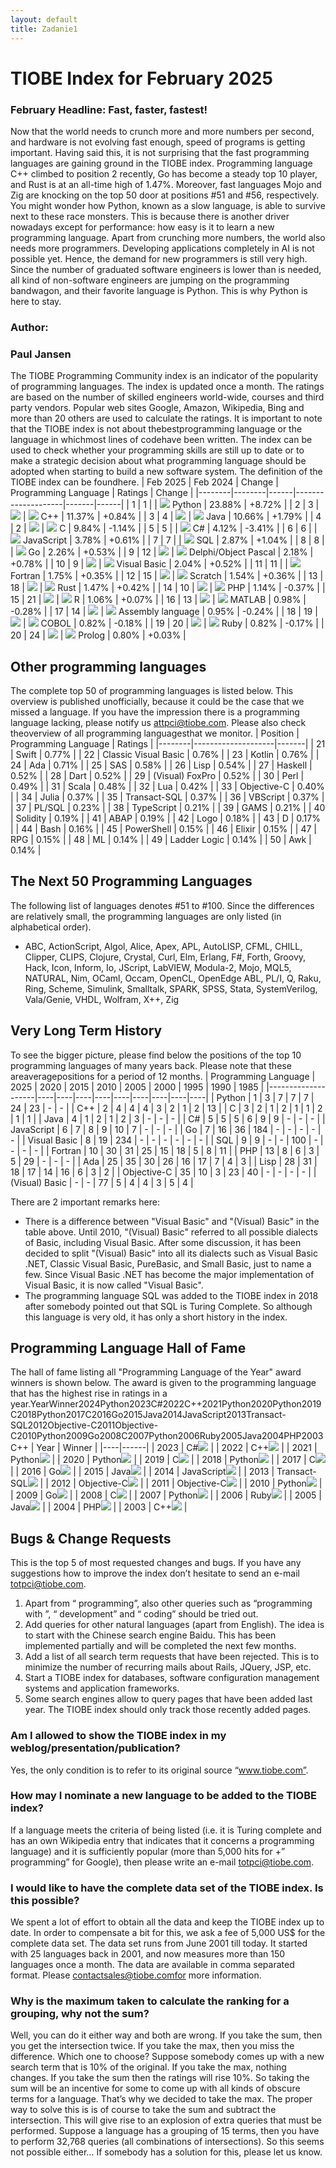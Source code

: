 ```yaml
---
layout: default
title: Zadanie1
---
```

# TIOBE Index for February 2025
### February Headline: Fast, faster, fastest!
Now that the world needs to crunch more and more numbers per second, and hardware is not evolving fast enough, speed of programs is getting important. Having said this, it is not surprising that the fast programming languages are gaining ground in the TIOBE index. Programming language C++ climbed to position 2 recently, Go has become a steady top 10 player, and Rust is at an all-time high of 1.47%. Moreover, fast languages Mojo and Zig are knocking on the top 50 door at positions #51 and #56, respectively.
You might wonder how Python, known as a slow language, is able to survive next to these race monsters. This is because there is another driver nowadays except for performance: how easy is it to learn a new programming language. Apart from crunching more numbers, the world also needs more programmers. Developing applications completely in AI is not possible yet. Hence, the demand for new programmers is still very high. Since the number of graduated software engineers is lower than is needed, all kind of non-software engineers are jumping on the programming bandwagon, and their favorite language is Python. This is why Python is here to stay.
### Author:
### Paul Jansen
The TIOBE Programming Community index is an indicator of the popularity of programming 
languages. The index is updated once a month. The ratings are based on the number of 
skilled engineers world-wide, courses and third party vendors. Popular web sites
Google, Amazon, Wikipedia, Bing and more than 20 others are used to calculate the ratings.
It is important to note that the TIOBE index is not about thebestprogramming language or the language
in whichmost lines of codehave been written.
The index can be used to check whether your programming skills are still up to date or to make a 
strategic decision about what programming language should be adopted when starting to build a new 
software system. The definition of the TIOBE index can be foundhere.
| Feb 2025 | Feb 2024 | Change | Programming Language | Ratings | Change |
|--------|--------|------|--------------------|-------|------|
| 1 | 1 |  | ![](https://www.tiobe.com/wp-content/themes/tiobe/tiobe-index/images/Python.png) Python | 23.88% | +8.72% |
| 2 | 3 | ![](https://www.tiobe.com/wp-content/themes/tiobe/tpci/images/up.png) | ![](https://www.tiobe.com/wp-content/themes/tiobe/tiobe-index/images/C__.png) C++ | 11.37% | +0.84% |
| 3 | 4 | ![](https://www.tiobe.com/wp-content/themes/tiobe/tpci/images/up.png) | ![](https://www.tiobe.com/wp-content/themes/tiobe/tiobe-index/images/Java.png) Java | 10.66% | +1.79% |
| 4 | 2 | ![](https://www.tiobe.com/wp-content/themes/tiobe/tpci/images/down.png) | ![](https://www.tiobe.com/wp-content/themes/tiobe/tiobe-index/images/C.png) C | 9.84% | -1.14% |
| 5 | 5 |  | ![](https://www.tiobe.com/wp-content/themes/tiobe/tiobe-index/images/C_.png) C# | 4.12% | -3.41% |
| 6 | 6 |  | ![](https://www.tiobe.com/wp-content/themes/tiobe/tiobe-index/images/JavaScript.png) JavaScript | 3.78% | +0.61% |
| 7 | 7 |  | ![](https://www.tiobe.com/wp-content/themes/tiobe/tiobe-index/images/SQL.png) SQL | 2.87% | +1.04% |
| 8 | 8 |  | ![](https://www.tiobe.com/wp-content/themes/tiobe/tiobe-index/images/Go.png) Go | 2.26% | +0.53% |
| 9 | 12 | ![](https://www.tiobe.com/wp-content/themes/tiobe/tpci/images/up.png) | ![](https://www.tiobe.com/wp-content/themes/tiobe/tiobe-index/images/Delphi_Object_Pascal.png) Delphi/Object Pascal | 2.18% | +0.78% |
| 10 | 9 | ![](https://www.tiobe.com/wp-content/themes/tiobe/tpci/images/down.png) | ![](https://www.tiobe.com/wp-content/themes/tiobe/tiobe-index/images/Visual_Basic.png) Visual Basic | 2.04% | +0.52% |
| 11 | 11 |  | ![](https://www.tiobe.com/wp-content/themes/tiobe/tiobe-index/images/Fortran.png) Fortran | 1.75% | +0.35% |
| 12 | 15 | ![](https://www.tiobe.com/wp-content/themes/tiobe/tpci/images/up.png) | ![](https://www.tiobe.com/wp-content/themes/tiobe/tiobe-index/images/Scratch.png) Scratch | 1.54% | +0.36% |
| 13 | 18 | ![](https://www.tiobe.com/wp-content/themes/tiobe/tpci/images/upup.png) | ![](https://www.tiobe.com/wp-content/themes/tiobe/tiobe-index/images/Rust.png) Rust | 1.47% | +0.42% |
| 14 | 10 | ![](https://www.tiobe.com/wp-content/themes/tiobe/tpci/images/downdown.png) | ![](https://www.tiobe.com/wp-content/themes/tiobe/tiobe-index/images/PHP.png) PHP | 1.14% | -0.37% |
| 15 | 21 | ![](https://www.tiobe.com/wp-content/themes/tiobe/tpci/images/upup.png) | ![](https://www.tiobe.com/wp-content/themes/tiobe/tiobe-index/images/R.png) R | 1.06% | +0.07% |
| 16 | 13 | ![](https://www.tiobe.com/wp-content/themes/tiobe/tpci/images/down.png) | ![](https://www.tiobe.com/wp-content/themes/tiobe/tiobe-index/images/MATLAB.png) MATLAB | 0.98% | -0.28% |
| 17 | 14 | ![](https://www.tiobe.com/wp-content/themes/tiobe/tpci/images/down.png) | ![](https://www.tiobe.com/wp-content/themes/tiobe/tiobe-index/images/Assembly_language.png) Assembly language | 0.95% | -0.24% |
| 18 | 19 | ![](https://www.tiobe.com/wp-content/themes/tiobe/tpci/images/up.png) | ![](https://www.tiobe.com/wp-content/themes/tiobe/tiobe-index/images/COBOL.png) COBOL | 0.82% | -0.18% |
| 19 | 20 | ![](https://www.tiobe.com/wp-content/themes/tiobe/tpci/images/up.png) | ![](https://www.tiobe.com/wp-content/themes/tiobe/tiobe-index/images/Ruby.png) Ruby | 0.82% | -0.17% |
| 20 | 24 | ![](https://www.tiobe.com/wp-content/themes/tiobe/tpci/images/upup.png) | ![](https://www.tiobe.com/wp-content/themes/tiobe/tiobe-index/images/Prolog.png) Prolog | 0.80% | +0.03% |

## Other programming languages
The complete top 50 of programming languages is listed below. This overview is 
published unofficially, because it could be the case that we missed a language. If
you have the impression there is a programming language lacking, please notify us 
attpci@tiobe.com. Please also check theoverview of all programming languagesthat we monitor.
| Position | Programming Language | Ratings |
|--------|--------------------|-------|
| 21 | Swift | 0.77% |
| 22 | Classic Visual Basic | 0.76% |
| 23 | Kotlin | 0.76% |
| 24 | Ada | 0.71% |
| 25 | SAS | 0.58% |
| 26 | Lisp | 0.54% |
| 27 | Haskell | 0.52% |
| 28 | Dart | 0.52% |
| 29 | (Visual) FoxPro | 0.52% |
| 30 | Perl | 0.49% |
| 31 | Scala | 0.48% |
| 32 | Lua | 0.42% |
| 33 | Objective-C | 0.40% |
| 34 | Julia | 0.37% |
| 35 | Transact-SQL | 0.37% |
| 36 | VBScript | 0.37% |
| 37 | PL/SQL | 0.23% |
| 38 | TypeScript | 0.21% |
| 39 | GAMS | 0.21% |
| 40 | Solidity | 0.19% |
| 41 | ABAP | 0.19% |
| 42 | Logo | 0.18% |
| 43 | D | 0.17% |
| 44 | Bash | 0.16% |
| 45 | PowerShell | 0.15% |
| 46 | Elixir | 0.15% |
| 47 | RPG | 0.15% |
| 48 | ML | 0.14% |
| 49 | Ladder Logic | 0.14% |
| 50 | Awk | 0.14% |

## The Next 50 Programming Languages
The following list of languages denotes #51 to #100. Since the differences are 
relatively small, the programming languages are only listed (in alphabetical
order).
- ABC, ActionScript, Algol, Alice, Apex, APL, AutoLISP, CFML, CHILL, Clipper, CLIPS, Clojure, Crystal, Curl, Elm, Erlang, F#, Forth, Groovy, Hack, Icon, Inform, Io, JScript, LabVIEW, Modula-2, Mojo, MQL5, NATURAL, Nim, OCaml, Occam, OpenCL, OpenEdge ABL, PL/I, Q, Raku, Ring, Scheme, Simulink, Smalltalk, SPARK, SPSS, Stata, SystemVerilog, Vala/Genie, VHDL, Wolfram, X++, Zig
## Very Long Term History
To see the bigger picture, please find below the positions of the top 10 programming languages of many years back. Please note that these areaveragepositions for a period of 12 months.
| Programming Language | 2025 | 2020 | 2015 | 2010 | 2005 | 2000 | 1995 | 1990 | 1985 |
|--------------------|----|----|----|----|----|----|----|----|----|
| Python | 1 | 3 | 7 | 7 | 7 | 24 | 23 | - | - |
| C++ | 2 | 4 | 4 | 4 | 3 | 2 | 1 | 2 | 13 |
| C | 3 | 2 | 1 | 2 | 1 | 1 | 2 | 1 | 1 |
| Java | 4 | 1 | 2 | 1 | 2 | 3 | - | - | - |
| C# | 5 | 5 | 5 | 6 | 9 | 9 | - | - | - |
| JavaScript | 6 | 7 | 8 | 9 | 10 | 7 | - | - | - |
| Go | 7 | 16 | 36 | 184 | - | - | - | - | - |
| Visual Basic | 8 | 19 | 234 | - | - | - | - | - | - |
| SQL | 9 | 9 | - | - | 100 | - | - | - | - |
| Fortran | 10 | 30 | 31 | 25 | 15 | 18 | 5 | 8 | 11 |
| PHP | 13 | 8 | 6 | 3 | 5 | 29 | - | - | - |
| Ada | 25 | 35 | 30 | 26 | 16 | 17 | 7 | 4 | 3 |
| Lisp | 28 | 31 | 18 | 17 | 14 | 16 | 6 | 3 | 2 |
| Objective-C | 35 | 10 | 3 | 23 | 40 | - | - | - | - |
| (Visual) Basic | - | - | 77 | 5 | 4 | 4 | 3 | 5 | 4 |

There are 2 important remarks here:
- There is a difference between "Visual Basic" and "(Visual) Basic" in the table above. Until 2010, "(Visual) Basic" referred to all possible dialects of Basic, including Visual Basic. After some discussion, it has been decided to split "(Visual) Basic" into all its dialects such as Visual Basic .NET, Classic Visual Basic, PureBasic, and Small Basic, just to name a few. Since Visual Basic .NET has become the major implementation of Visual Basic, it is now called "Visual Basic".
- The programming language SQL was added to the TIOBE index in 2018 after somebody pointed out that SQL is Turing Complete. So although this language is very old, it has only a short history in the index.
## Programming Language Hall of Fame
The hall of fame listing all "Programming Language of the Year" award winners is shown below. The award is given to the programming language that has the highest rise in ratings in a year.YearWinner2024Python2023C#2022C++2021Python2020Python2019C2018Python2017C2016Go2015Java2014JavaScript2013Transact-SQL2012Objective-C2011Objective-C2010Python2009Go2008C2007Python2006Ruby2005Java2004PHP2003C++
| Year | Winner |
|----|------|
| 2023 | C#![](https://www.tiobe.com/wp-content/themes/tiobe/tpci/images/medal.png) |
| 2022 | C++![](https://www.tiobe.com/wp-content/themes/tiobe/tpci/images/medal.png) |
| 2021 | Python![](https://www.tiobe.com/wp-content/themes/tiobe/tpci/images/medal.png) |
| 2020 | Python![](https://www.tiobe.com/wp-content/themes/tiobe/tpci/images/medal.png) |
| 2019 | C![](https://www.tiobe.com/wp-content/themes/tiobe/tpci/images/medal.png) |
| 2018 | Python![](https://www.tiobe.com/wp-content/themes/tiobe/tpci/images/medal.png) |
| 2017 | C![](https://www.tiobe.com/wp-content/themes/tiobe/tpci/images/medal.png) |
| 2016 | Go![](https://www.tiobe.com/wp-content/themes/tiobe/tpci/images/medal.png) |
| 2015 | Java![](https://www.tiobe.com/wp-content/themes/tiobe/tpci/images/medal.png) |
| 2014 | JavaScript![](https://www.tiobe.com/wp-content/themes/tiobe/tpci/images/medal.png) |
| 2013 | Transact-SQL![](https://www.tiobe.com/wp-content/themes/tiobe/tpci/images/medal.png) |
| 2012 | Objective-C![](https://www.tiobe.com/wp-content/themes/tiobe/tpci/images/medal.png) |
| 2011 | Objective-C![](https://www.tiobe.com/wp-content/themes/tiobe/tpci/images/medal.png) |
| 2010 | Python![](https://www.tiobe.com/wp-content/themes/tiobe/tpci/images/medal.png) |
| 2009 | Go![](https://www.tiobe.com/wp-content/themes/tiobe/tpci/images/medal.png) |
| 2008 | C![](https://www.tiobe.com/wp-content/themes/tiobe/tpci/images/medal.png) |
| 2007 | Python![](https://www.tiobe.com/wp-content/themes/tiobe/tpci/images/medal.png) |
| 2006 | Ruby![](https://www.tiobe.com/wp-content/themes/tiobe/tpci/images/medal.png) |
| 2005 | Java![](https://www.tiobe.com/wp-content/themes/tiobe/tpci/images/medal.png) |
| 2004 | PHP![](https://www.tiobe.com/wp-content/themes/tiobe/tpci/images/medal.png) |
| 2003 | C++![](https://www.tiobe.com/wp-content/themes/tiobe/tpci/images/medal.png) |

## Bugs & Change Requests
This is the top 5 of most requested changes and bugs. If you have any suggestions how to improve the index don’t hesitate to send an e-mail totpci@tiobe.com.
1. Apart from “<language> programming”, also other queries such as “programming with <language>”, “<language> development” and “<language> coding” should be tried out.
2. Add queries for other natural languages (apart from English). The idea is to start with the Chinese search engine Baidu. This has been implemented partially and will be completed the next few months.
3. Add a list of all search term requests that have been rejected. This is to minimize the number of recurring mails about Rails, JQuery, JSP, etc.
4. Start a TIOBE index for databases, software configuration management systems and application frameworks.
5. Some search engines allow to query pages that have been added last year. The TIOBE index should only track those recently added pages.
### Am I allowed to show the TIOBE index in my weblog/presentation/publication?
Yes, the only condition is to refer to its original source “www.tiobe.com”.
### How may I nominate a new language to be added to the TIOBE index?
If a language meets the criteria of being listed (i.e. it is Turing complete and has an own Wikipedia entry that indicates that it concerns a programming language) and it is sufficiently popular (more than 5,000 hits for +”<language> programming” for Google), then please write an e-mail totpci@tiobe.com.
### I would like to have the complete data set of the TIOBE index. Is this possible?
We spent a lot of effort to obtain all the data and keep the TIOBE index up to date. In order to compensate a bit for this, we ask a fee of 5,000 US$ for the complete data set. The data set runs from June 2001 till today. It started with 25 languages back in 2001, and now measures more than 150 languages once a month. The data are available in comma separated format. Please contactsales@tiobe.comfor more information.
### Why is the maximum taken to calculate the ranking for a grouping, why not the sum?
Well, you can do it either way and both are wrong. If you take the sum, then you get the intersection twice. If you take the max, then you miss the difference. Which one to choose? Suppose somebody comes up with a new search term that is 10% of the original. If you take the max, nothing changes. If you take the sum then the ratings will rise 10%. So taking the sum will be an incentive for some to come up with all kinds of obscure terms for a language. That’s why we decided to take the max.
The proper way to solve this is is of course to take the sum and subtract the intersection. This will give rise to an explosion of extra queries that must be performed. Suppose a language has a grouping of 15 terms, then you have to perform 32,768 queries (all combinations of intersections). So this seems not possible either… If somebody has a solution for this, please let us know.